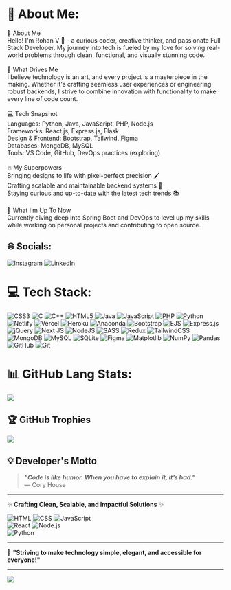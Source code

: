 # 💫 About Me:
🚀 About Me<br>Hello! I'm Rohan V 👋 – a curious coder, creative thinker, and passionate Full Stack Developer. My journey into tech is fueled by my love for solving real-world problems through clean, functional, and visually stunning code.<br><br>🌟 What Drives Me<br>I believe technology is an art, and every project is a masterpiece in the making. Whether it's crafting seamless user experiences or engineering robust backends, I strive to combine innovation with functionality to make every line of code count.<br><br>💻 Tech Snapshot<br>Languages: Python, Java, JavaScript, PHP, Node.js<br>Frameworks: React.js, Express.js, Flask<br>Design & Frontend: Bootstrap, Tailwind, Figma<br>Databases: MongoDB, MySQL<br>Tools: VS Code, GitHub, DevOps practices (exploring)<br><br>🔥 My Superpowers<br>Bringing designs to life with pixel-perfect precision 🖌️<br>Crafting scalable and maintainable backend systems 🔧<br>Staying curious and up-to-date with the latest tech trends 📚<br><br>🌱 What I’m Up To Now<br>Currently diving deep into Spring Boot and DevOps to level up my skills while working on personal projects and contributing to open source.


## 🌐 Socials:
[![Instagram](https://img.shields.io/badge/Instagram-%23E4405F.svg?logo=Instagram&logoColor=white)](https://instagram.com/r_00han) [![LinkedIn](https://img.shields.io/badge/LinkedIn-%230077B5.svg?logo=linkedin&logoColor=white)](https://linkedin.com/in/rohan-v-896883245) 

# 💻 Tech Stack:
![CSS3](https://img.shields.io/badge/css3-%231572B6.svg?style=plastic&logo=css3&logoColor=white) ![C](https://img.shields.io/badge/c-%2300599C.svg?style=plastic&logo=c&logoColor=white) ![C++](https://img.shields.io/badge/c++-%2300599C.svg?style=plastic&logo=c%2B%2B&logoColor=white) ![HTML5](https://img.shields.io/badge/html5-%23E34F26.svg?style=plastic&logo=html5&logoColor=white) ![Java](https://img.shields.io/badge/java-%23ED8B00.svg?style=plastic&logo=openjdk&logoColor=white) ![JavaScript](https://img.shields.io/badge/javascript-%23323330.svg?style=plastic&logo=javascript&logoColor=%23F7DF1E) ![PHP](https://img.shields.io/badge/php-%23777BB4.svg?style=plastic&logo=php&logoColor=white) ![Python](https://img.shields.io/badge/python-3670A0?style=plastic&logo=python&logoColor=ffdd54) ![Netlify](https://img.shields.io/badge/netlify-%23000000.svg?style=plastic&logo=netlify&logoColor=#00C7B7) ![Vercel](https://img.shields.io/badge/vercel-%23000000.svg?style=plastic&logo=vercel&logoColor=white) ![Heroku](https://img.shields.io/badge/heroku-%23430098.svg?style=plastic&logo=heroku&logoColor=white) ![Anaconda](https://img.shields.io/badge/Anaconda-%2344A833.svg?style=plastic&logo=anaconda&logoColor=white) ![Bootstrap](https://img.shields.io/badge/bootstrap-%238511FA.svg?style=plastic&logo=bootstrap&logoColor=white) ![EJS](https://img.shields.io/badge/ejs-%23B4CA65.svg?style=plastic&logo=ejs&logoColor=black) ![Express.js](https://img.shields.io/badge/express.js-%23404d59.svg?style=plastic&logo=express&logoColor=%2361DAFB) ![jQuery](https://img.shields.io/badge/jquery-%230769AD.svg?style=plastic&logo=jquery&logoColor=white) ![Next JS](https://img.shields.io/badge/Next-black?style=plastic&logo=next.js&logoColor=white) ![NodeJS](https://img.shields.io/badge/node.js-6DA55F?style=plastic&logo=node.js&logoColor=white) ![SASS](https://img.shields.io/badge/SASS-hotpink.svg?style=plastic&logo=SASS&logoColor=white) ![Redux](https://img.shields.io/badge/redux-%23593d88.svg?style=plastic&logo=redux&logoColor=white) ![TailwindCSS](https://img.shields.io/badge/tailwindcss-%2338B2AC.svg?style=plastic&logo=tailwind-css&logoColor=white) ![MongoDB](https://img.shields.io/badge/MongoDB-%234ea94b.svg?style=plastic&logo=mongodb&logoColor=white) ![MySQL](https://img.shields.io/badge/mysql-4479A1.svg?style=plastic&logo=mysql&logoColor=white) ![SQLite](https://img.shields.io/badge/sqlite-%2307405e.svg?style=plastic&logo=sqlite&logoColor=white) ![Figma](https://img.shields.io/badge/figma-%23F24E1E.svg?style=plastic&logo=figma&logoColor=white) ![Matplotlib](https://img.shields.io/badge/Matplotlib-%23ffffff.svg?style=plastic&logo=Matplotlib&logoColor=black) ![NumPy](https://img.shields.io/badge/numpy-%23013243.svg?style=plastic&logo=numpy&logoColor=white) ![Pandas](https://img.shields.io/badge/pandas-%23150458.svg?style=plastic&logo=pandas&logoColor=white) ![GitHub](https://img.shields.io/badge/github-%23121011.svg?style=plastic&logo=github&logoColor=white) ![Git](https://img.shields.io/badge/git-%23F05033.svg?style=plastic&logo=git&logoColor=white)

# 📊 GitHub Lang Stats:

![](https://github-readme-stats.vercel.app/api/top-langs/?username=RohanVH&theme=holi&hide_border=true&include_all_commits=true&count_private=true&layout=compact)

## 🏆 GitHub Trophies
![](https://github-profile-trophy.vercel.app/?username=RohanVH&theme=shadow_green&no-frame=false&no-bg=false&margin-w=4)

## 💡 Developer's Motto  

> **_"Code is like humor. When you have to explain it, it’s bad."_**  
> — Cory House  

---

✨ **Crafting Clean, Scalable, and Impactful Solutions** ✨  

![HTML](https://img.shields.io/badge/-HTML-orange?style=flat-square&logo=html5&logoColor=white) 
![CSS](https://img.shields.io/badge/-CSS-blue?style=flat-square&logo=css3&logoColor=white) 
![JavaScript](https://img.shields.io/badge/-JavaScript-yellow?style=flat-square&logo=javascript&logoColor=black)  
![React](https://img.shields.io/badge/-React-61DAFB?style=flat-square&logo=react&logoColor=black) 
![Node.js](https://img.shields.io/badge/-Node.js-green?style=flat-square&logo=node.js&logoColor=white)  
![Python](https://img.shields.io/badge/-Python-blue?style=flat-square&logo=python&logoColor=white)

---

🎯 **"Striving to make technology simple, elegant, and accessible for everyone!"**



---
[![](https://visitcount.itsvg.in/api?id=RohanVH&icon=5&color=3)](https://visitcount.itsvg.in)

<!-- Proudly created with GPRM ( https://gprm.itsvg.in ) -->